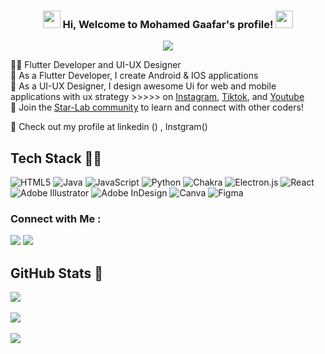 
<h3 align="center">
  <img src="https://media.giphy.com/media/hvRJCLFzcasrR4ia7z/giphy.gif" width="28">
  Hi, Welcome to Mohamed Gaafar's profile!
  <img src="https://media.giphy.com/media/hvRJCLFzcasrR4ia7z/giphy.gif" width="28">
</h3>

<!-- Typing SVG by DenverCoder1 - https://github.com/DenverCoder1/readme-typing-svg -->
<p align="center">
  <a href="https://github.com/DenverCoder1/readme-typing-svg"><img src="https://readme-typing-svg.herokuapp.com/?lines=Flutter%20Developer;Keep%20Learning%20Keep%20Growing&font=Fira%20Code&center=true&width=440&height=45&color=00b2cb&vCenter=true&size=24"></a>
</p>

👨‍💻​ Flutter Developer and UI-UX Designer <br/>
​📌​ As a Flutter Developer, I create Android & IOS applications <br/>
📱  As a UI-UX Designer, I design awesome Ui for web and mobile applications with ux strategy >>>>>  on [Instagram](https://www.instagram.com/b.telgeuse/), [Tiktok](https://www.tiktok.com/@b.telgeuse18), and [Youtube](https://www.youtube.com/@btelgeuse-dev)<br/>
💫 Join the [Star-Lab community](https://discord.gg/a7jQegqYBN) to learn and connect with other coders!<br/>

🔗 Check out my profile at linkedin () , Instgram()

## Tech Stack 👩‍💻
![HTML5](https://img.shields.io/badge/html5-%23E34F26.svg?style=for-the-badge&logo=html5&logoColor=white) ![Java](https://img.shields.io/badge/java-%23ED8B00.svg?style=for-the-badge&logo=openjdk&logoColor=white) ![JavaScript](https://img.shields.io/badge/javascript-%23323330.svg?style=for-the-badge&logo=javascript&logoColor=%23F7DF1E) ![Python](https://img.shields.io/badge/python-3670A0?style=for-the-badge&logo=python&logoColor=ffdd54) ![Chakra](https://img.shields.io/badge/chakra-%234ED1C5.svg?style=for-the-badge&logo=chakraui&logoColor=white) ![Electron.js](https://img.shields.io/badge/Electron-191970?style=for-the-badge&logo=Electron&logoColor=white) ![React](https://img.shields.io/badge/react-%2320232a.svg?style=for-the-badge&logo=react&logoColor=%2361DAFB) ![Adobe Illustrator](https://img.shields.io/badge/adobe%20illustrator-%23FF9A00.svg?style=for-the-badge&logo=adobe%20illustrator&logoColor=white) ![Adobe InDesign](https://img.shields.io/badge/Adobe%20InDesign-49021F?style=for-the-badge&logo=adobeindesign&logoColor=FF3366) ![Canva](https://img.shields.io/badge/Canva-%2300C4CC.svg?style=for-the-badge&logo=Canva&logoColor=white) ![Figma](https://img.shields.io/badge/figma-%23F24E1E.svg?style=for-the-badge&logo=figma&logoColor=white)


### Connect with Me :

<a href="https://linkedin.com/in/mohamediag" target="_blank"><img src="https://img.shields.io/badge/-Mohamed%20Gaafar-0077B5?style=for-the-badge&logo=Linkedin&logoColor=white"/></a>
<a href="https://t.me/MohamedIAG" target="_blank"><img src="https://img.shields.io/badge/-Mohamed%20Gaafar-0077B5?style=for-the-badge&logo=Telegram&logoColor=white"/></a>


## GitHub Stats 🌱​
![](https://github-readme-stats.vercel.app/api/top-langs/?username=Btelgeuse&theme=transparent&hide_border=false&include_all_commits=false&count_private=false&layout=compact)<br/>
<br/>
![](https://github-readme-stats.vercel.app/api?username=Btelgeuse&theme=transparent&hide_border=false&include_all_commits=false&count_private=false)<br/>
<br/>
![](https://nirzak-streak-stats.vercel.app/?user=Btelgeuse&theme=transparent&hide_border=false)<br/>

<!-- Proudly created with GPRM ( https://gprm.itsvg.in ) -->
